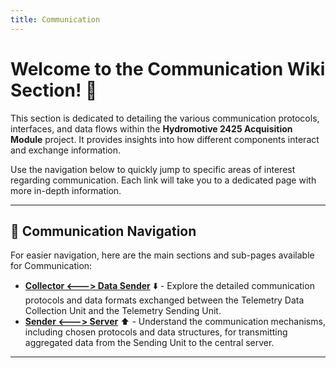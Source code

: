 ```yaml
---
title: Communication
---
```

# Welcome to the Communication Wiki Section! 💬

This section is dedicated to detailing the various communication protocols, interfaces, and data flows within the **Hydromotive 2425 Acquisition Module** project. It provides insights into how different components interact and exchange information.

Use the navigation below to quickly jump to specific areas of interest regarding communication. Each link will take you to a dedicated page with more in-depth information.

---

## 🧭 Communication Navigation

For easier navigation, here are the main sections and sub-pages available for Communication:

*   **[Collector <---> Data Sender](https://gitlab.com/hydromotive/2425-acquistionmodule-dev/-/wikis/home/communication/collector-data-sender)** ⬇️ - Explore the detailed communication protocols and data formats exchanged between the Telemetry Data Collection Unit and the Telemetry Sending Unit.
*   **[Sender <---> Server](https://gitlab.com/hydromotive/2425-acquistionmodule-dev/-/wikis/home/communication/sender-server)** ⬆️ - Understand the communication mechanisms, including chosen protocols and data structures, for transmitting aggregated data from the Sending Unit to the central server.

---